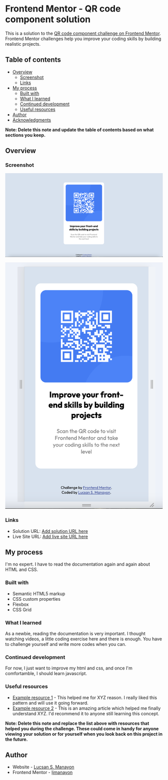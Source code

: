 # Frontend Mentor - QR code component solution

This is a solution to the [QR code component challenge on Frontend Mentor](https://www.frontendmentor.io/challenges/qr-code-component-iux_sIO_H). Frontend Mentor challenges help you improve your coding skills by building realistic projects.

## Table of contents

- [Overview](#overview)
  - [Screenshot](#screenshot)
  - [Links](#links)
- [My process](#my-process)
  - [Built with](#built-with)
  - [What I learned](#what-i-learned)
  - [Continued development](#continued-development)
  - [Useful resources](#useful-resources)
- [Author](#author)
- [Acknowledgments](#acknowledgments)

**Note: Delete this note and update the table of contents based on what sections you keep.**

## Overview

### Screenshot

![Destop](/screenshot/desktop.png)

![Mobile](/screenshot/mobile.png)

### Links

- Solution URL: [Add solution URL here](https://your-solution-url.com)
- Live Site URL: [Add live site URL here](https://your-live-site-url.com)

## My process

I'm no expert. I have to read the documentation again and again about HTML and CSS.

### Built with

- Semantic HTML5 markup
- CSS custom properties
- Flexbox
- CSS Grid

### What I learned

As a newbie, reading the documentation is very important. I thought watching videos, a little coding exercise here and there is enough. You have to challenge yourself and write more codes when you can.

### Continued development

For now, I just want to improve my html and css, and once I'm comfortamble, I should learn javascript.

### Useful resources

- [Example resource 1](https://www.example.com) - This helped me for XYZ reason. I really liked this pattern and will use it going forward.
- [Example resource 2](https://www.example.com) - This is an amazing article which helped me finally understand XYZ. I'd recommend it to anyone still learning this concept.

**Note: Delete this note and replace the list above with resources that helped you during the challenge. These could come in handy for anyone viewing your solution or for yourself when you look back on this project in the future.**

## Author

- Website - [Lucsan S. Manayon](https://www.your-site.com)
- Frontend Mentor - [ljmanayon](https://www.frontendmentor.io/profile/ljmanayon)

